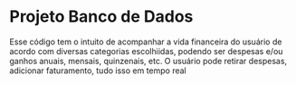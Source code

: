 # Projeto Banco de Dados 

Esse código tem o intuito de acompanhar a vida financeira do usuário de acordo com diversas categorias escolhiidas, podendo ser despesas e/ou ganhos anuais, mensais, quinzenais, etc.
O usuário pode retirar despesas, adicionar faturamento, tudo isso em tempo real
